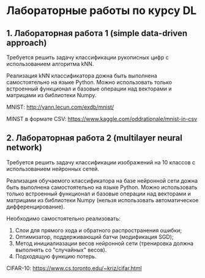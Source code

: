 # Лабораторные работы по курсу DL
## 1. Лабораторная работа 1 (simple data-driven approach)
Требуется решить задачу классификации рукописных цифр c использованием алгоритма kNN.

Реализация kNN классификатора дожна быть выполнена самостоятельно на языке Python. Можно использовать только встроенный функционал и базовые операции над векторами и матрицами из библиотеки Numpy.

MNIST: http://yann.lecun.com/exdb/mnist/

MINST в формате CSV: https://www.kaggle.com/oddrationale/mnist-in-csv


## 2. Лабораторная работа 2 (multilayer neural network)
Требуется решить задачу классификации изображений на 10 классов c использованием нейронных сетей.

Реализация обучаемого классификатора на базе нейронной сети дожна быть выполнена самостоятельно на языке Python. Можно использовать только встроенный функционал и базовые операции над векторами и матрицами из библиотеки Numpy (нельзя использовать автоматическое дифференцирование).

Необходимо самостоятельно реализовать:
1) Слои для прямого хода и обратного распространения ошибки;
2) Оптимизатор, поддерживающий батчи (модификация SGD);
3) Метод инициалиазации весов нейронной сети (тренировка должна выполнять со "случайных" весов).
4) Подходящую функцию потерь.

CIFAR-10: https://www.cs.toronto.edu/~kriz/cifar.html
